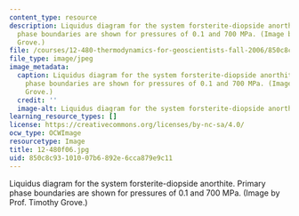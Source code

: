 ```yaml
---
content_type: resource
description: Liquidus diagram for the system forsterite-diopside anorthite. Primary
  phase boundaries are shown for pressures of 0.1 and 700 MPa. (Image by Prof. Timothy
  Grove.)
file: /courses/12-480-thermodynamics-for-geoscientists-fall-2006/850c8c93101007b6892e6cca879e9c11_12-480f06.jpg
file_type: image/jpeg
image_metadata:
  caption: Liquidus diagram for the system forsterite-diopside anorthite. Primary
    phase boundaries are shown for pressures of 0.1 and 700 MPa. (Image by Prof. Timothy
    Grove.)
  credit: ''
  image-alt: Liquidus diagram for the system forsterite-diopside anorthite.
learning_resource_types: []
license: https://creativecommons.org/licenses/by-nc-sa/4.0/
ocw_type: OCWImage
resourcetype: Image
title: 12-480f06.jpg
uid: 850c8c93-1010-07b6-892e-6cca879e9c11
---
```

Liquidus diagram for the system forsterite-diopside anorthite. Primary phase boundaries are shown for pressures of 0.1 and 700 MPa. (Image by Prof. Timothy Grove.)